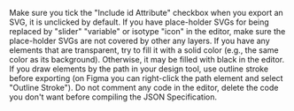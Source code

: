Make sure you tick the "Include id Attribute" checkbox when you export an SVG, it is unclicked by default.
If you have place-holder SVGs for being replaced by "slider" "variable" or isotype "icon" in the editor, make sure the place-holder SVGs are not covered by other any layers.
If you have any elements that are transparent, try to fill it with a solid color (e.g., the same color as its background). Otherwise, it may be filled with black in the editor.
If you draw elements by the path in your design tool, use outline stroke before exporting (on Figma you can right-click the path element and select "Outline Stroke").
Do not comment any code in the editor, delete the code you don't want before compiling the JSON Specification.
